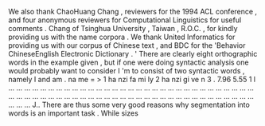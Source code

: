 We also thank ChaoHuang Chang , reviewers for the 1994 ACL conference , and four anonymous reviewers for Computational Linguistics for useful comments . 
Chang of Tsinghua University , Taiwan , R.O.C. , for kindly providing us with the name corpora . 
We thank United Informatics for providing us with our corpus of Chinese text , and BDC for the 'Behavior ChineseEnglish Electronic Dictionary . ' 
There are clearly eight orthographic words in the example given , but if one were doing syntactic analysis one would probably want to consider I 'm to consist of two syntactic words , namely I and am . 
na me = > 1 ha nzi fa mi ly 2 ha nzi gi ve n 3 . 
7.96 5.55 1 l ... ... ... ... ... ... ... ... ... ... ... ... ... ... ... ... ... ... ... ... ... ... ... ... ... ... ... ... ... ... ... ... ... ... ... ... ... ... ... ... ... ... ... ... ... ... ... ... ... ... ... ... ... ... ... ... ... ... ... ... ... ... ... ... ... J.. 
There are thus some very good reasons why segmentation into words is an important task . 
While sizes 